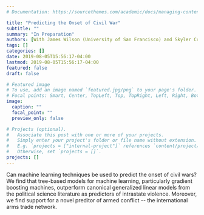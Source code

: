 ```yaml
---
# Documentation: https://sourcethemes.com/academic/docs/managing-content/

title: "Predicting the Onset of Civil War"
subtitle: ""
summary: "In Preparation"
authors: [With James Wilson (University of San Francisco) and Skyler Cranmer]
tags: []
categories: []
date: 2019-08-05T15:56:17-04:00
lastmod: 2019-08-05T15:56:17-04:00
featured: false
draft: false

# Featured image
# To use, add an image named `featured.jpg/png` to your page's folder.
# Focal points: Smart, Center, TopLeft, Top, TopRight, Left, Right, BottomLeft, Bottom, BottomRight.
image:
  caption: ""
  focal_point: ""
  preview_only: false

# Projects (optional).
#   Associate this post with one or more of your projects.
#   Simply enter your project's folder or file name without extension.
#   E.g. `projects = ["internal-project"]` references `content/project/deep-learning/index.md`.
#   Otherwise, set `projects = []`.
projects: []
---
```


Can machine learning techniques be used to predict the onset of civil wars? We find that tree-based models
for machine learning, particularly gradient boosting machines, outperform canonical generalized linear models
from the political science literature as predictors of intrastate violence. Moreover, we find support for a novel
preditor of armed conflict -- the international arms trade network.